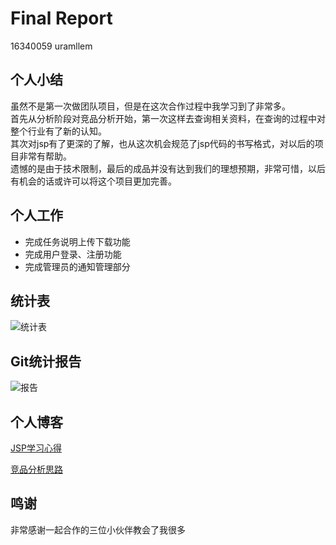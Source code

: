 # Final Report



 16340059 uramllem
## 个人小结

虽然不是第一次做团队项目，但是在这次合作过程中我学习到了非常多。</br>
首先从分析阶段对竞品分析开始，第一次这样去查询相关资料，在查询的过程中对整个行业有了新的认知。</br>
其次对jsp有了更深的了解，也从这次机会规范了jsp代码的书写格式，对以后的项目非常有帮助。</br>
遗憾的是由于技术限制，最后的成品并没有达到我们的理想预期，非常可惜，以后有机会的话或许可以将这个项目更加完善。

## 个人工作

 - 完成任务说明上传下载功能
 - 完成用户登录、注册功能
 - 完成管理员的通知管理部分


## 统计表

![统计表](https://img-blog.csdnimg.cn/2019062323153359.png?x-oss-process=image/watermark,type_ZmFuZ3poZW5naGVpdGk,shadow_10,text_aHR0cHM6Ly9ibG9nLmNzZG4ubmV0L01hZGVpcmE=,size_16,color_FFFFFF,t_70)

## Git统计报告
![报告](https://img-blog.csdnimg.cn/20190623233859559.png?x-oss-process=image/watermark,type_ZmFuZ3poZW5naGVpdGk,shadow_10,text_aHR0cHM6Ly9ibG9nLmNzZG4ubmV0L3RyYWN5X2Y=,size_16,color_FFFFFF,t_70)

## 个人博客
[JSP学习心得](https://github.com/yikounaicha/xianqianproj/blob/master/documents/Tech%5CWork%20Report/16340059-JSP%E5%AD%A6%E4%B9%A0%E5%BF%83%E5%BE%97.md "JSP学习心得")

[竞品分析思路](https://github.com/yikounaicha/xianqianproj/blob/master/documents/Tech%5CWork%20Report/16340059-%E7%AB%9E%E5%93%81%E5%88%86%E6%9E%90%E6%80%9D%E8%B7%AF.md "竞品分析思路")

## 鸣谢
非常感谢一起合作的三位小伙伴教会了我很多



